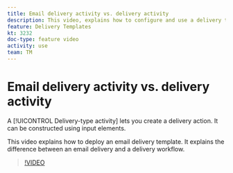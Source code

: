 ```yaml
---
title: Email delivery activity vs. delivery activity
description: This video, explains how to configure and use a delivery template.
feature: Delivery Templates
kt: 3232
doc-type: feature video
activity: use
team: TM
---
```


# Email delivery activity vs. delivery activity

A [!UICONTROL Delivery-type activity] lets you create a delivery action. It can be constructed using input elements.

This video explains how to deploy an email delivery template. It explains the difference between an email delivery and a delivery workflow.

>[!VIDEO](https://video.tv.adobe.com/v/24065?quality=12&learn=on)
